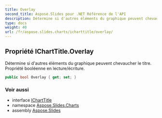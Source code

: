 ```yaml
---
title: Overlay
second_title: Aspose.Slides pour .NET Référence de l'API
description: Détermine si d'autres éléments du graphique peuvent chevaucher le titre. Propriété booléenne en lecture/écriture.
type: docs
weight: 40
url: /fr/aspose.slides.charts/icharttitle/overlay/
---
```


## Propriété IChartTitle.Overlay

Détermine si d'autres éléments du graphique peuvent chevaucher le titre. Propriété booléenne en lecture/écriture.

```csharp
public bool Overlay { get; set; }
```

### Voir aussi

* interface [IChartTitle](../../icharttitle)
* namespace [Aspose.Slides.Charts](../../icharttitle)
* assembly [Aspose.Slides](../../../)

<!-- NE PAS ÉDITER : généré par xmldocmd pour Aspose.Slides.dll -->